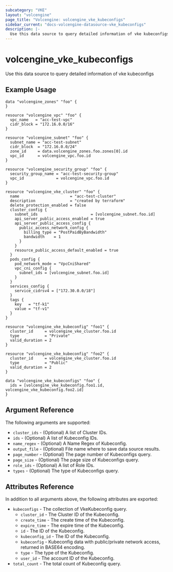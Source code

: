 ```yaml
---
subcategory: "VKE"
layout: "volcengine"
page_title: "Volcengine: volcengine_vke_kubeconfigs"
sidebar_current: "docs-volcengine-datasource-vke_kubeconfigs"
description: |-
  Use this data source to query detailed information of vke kubeconfigs
---
```

# volcengine_vke_kubeconfigs
Use this data source to query detailed information of vke kubeconfigs
## Example Usage
```hcl
data "volcengine_zones" "foo" {
}

resource "volcengine_vpc" "foo" {
  vpc_name   = "acc-test-vpc"
  cidr_block = "172.16.0.0/16"
}

resource "volcengine_subnet" "foo" {
  subnet_name = "acc-test-subnet"
  cidr_block  = "172.16.0.0/24"
  zone_id     = data.volcengine_zones.foo.zones[0].id
  vpc_id      = volcengine_vpc.foo.id
}

resource "volcengine_security_group" "foo" {
  security_group_name = "acc-test-security-group"
  vpc_id              = volcengine_vpc.foo.id
}

resource "volcengine_vke_cluster" "foo" {
  name                      = "acc-test-cluster"
  description               = "created by terraform"
  delete_protection_enabled = false
  cluster_config {
    subnet_ids                       = [volcengine_subnet.foo.id]
    api_server_public_access_enabled = true
    api_server_public_access_config {
      public_access_network_config {
        billing_type = "PostPaidByBandwidth"
        bandwidth    = 1
      }
    }
    resource_public_access_default_enabled = true
  }
  pods_config {
    pod_network_mode = "VpcCniShared"
    vpc_cni_config {
      subnet_ids = [volcengine_subnet.foo.id]
    }
  }
  services_config {
    service_cidrsv4 = ["172.30.0.0/18"]
  }
  tags {
    key   = "tf-k1"
    value = "tf-v1"
  }
}

resource "volcengine_vke_kubeconfig" "foo1" {
  cluster_id     = volcengine_vke_cluster.foo.id
  type           = "Private"
  valid_duration = 2
}

resource "volcengine_vke_kubeconfig" "foo2" {
  cluster_id     = volcengine_vke_cluster.foo.id
  type           = "Public"
  valid_duration = 2
}

data "volcengine_vke_kubeconfigs" "foo" {
  ids = [volcengine_vke_kubeconfig.foo1.id, volcengine_vke_kubeconfig.foo2.id]
}
```
## Argument Reference
The following arguments are supported:
* `cluster_ids` - (Optional) A list of Cluster IDs.
* `ids` - (Optional) A list of Kubeconfig IDs.
* `name_regex` - (Optional) A Name Regex of Kubeconfig.
* `output_file` - (Optional) File name where to save data source results.
* `page_number` - (Optional) The page number of Kubeconfigs query.
* `page_size` - (Optional) The page size of Kubeconfigs query.
* `role_ids` - (Optional) A list of Role IDs.
* `types` - (Optional) The type of Kubeconfigs query.

## Attributes Reference
In addition to all arguments above, the following attributes are exported:
* `kubeconfigs` - The collection of VkeKubeconfig query.
    * `cluster_id` - The Cluster ID of the Kubeconfig.
    * `create_time` - The create time of the Kubeconfig.
    * `expire_time` - The expire time of the Kubeconfig.
    * `id` - The ID of the Kubeconfig.
    * `kubeconfig_id` - The ID of the Kubeconfig.
    * `kubeconfig` - Kubeconfig data with public/private network access, returned in BASE64 encoding.
    * `type` - The type of the Kubeconfig.
    * `user_id` - The account ID of the Kubeconfig.
* `total_count` - The total count of Kubeconfig query.


